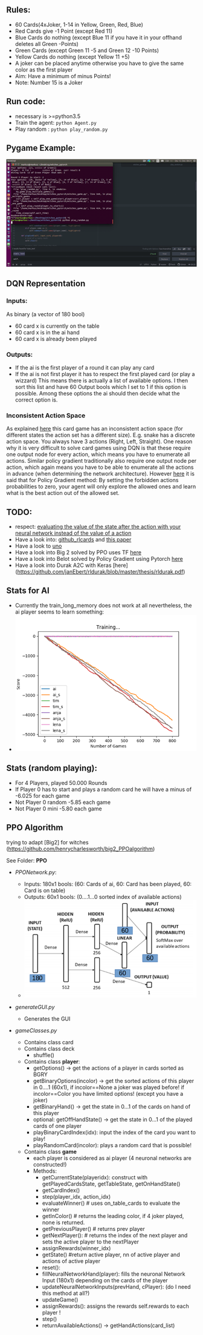 ## Rules:
*	60 	   Cards(4xJoker, 1-14 in Yellow, Green, Red, Blue)
*	Red    Cards give -1 Point (except Red 11)
*	Blue   Cards do nothing    (except Blue 11 if you have it in your offhand deletes all Green -Points)
*	Green  Cards			   (except Green 11 -5 and Green 12 -10 Points)
* 	Yellow Cards do nothing    (except Yellow 11 +5)
*	A joker can be placed anytime otherwise you have to give the same color as the first player
*	Aim:	Have a minimum of minus Points!
* 	Note: Number 15 is a Joker

## Run code:
* necessary is >=python3.5
* Train the agent: ```python Agent.py```
* Play random    : ```python play_random.py```

## Pygame Example:
![pygame_example](imgs/pygame.gif)

## DQN Representation
### Inputs:
As binary (a vector of 180 bool)
* 60 card x is currently on the table
* 60 card x is in the ai hand
* 60 card x is already been played

### Outputs:
*    If the ai is the first player of a round it can play any card
*    If the ai is not first player it has to respect the first played card (or play a wizzard)
This means there is actually a list of available options. I then sort this list and have 60 Output bools which I set to 1 if this option is possible. Among these options the ai should then decide what the correct option is.

### Inconsistent Action Space
As explained [here](https://ai.stackexchange.com/questions/9491/inconsistent-action-space-in-reinforcement-learning) this card game has an inconsistent action space (for different states the action set has a different size). E.g. snake has a discrete action space. You always have 3 actions (Right, Left, Straight). One reason why it is very difficult to solve card games using DQN is that these require one output node for every action, which means you have to enumerate all actions. Similar policy gradient traditionally also require one output node per action, which again means you have to be able to enumerate all the actions in advance (when determining the network architecture).
However [here](https://discuss.pytorch.org/t/how-to-implement-action-sampling-for-differing-allowed-actions/14481) it is said that for Policy Gradient method: By setting the forbidden actions probabilities to zero, your agent will only explore the allowed ones and learn what is the best action out of the allowed set.

## TODO:
* respect: [evaluating the value of the state after the action with your neural network instead of the value of a action](https://ai.stackexchange.com/questions/16999/dqn-card-game-how-to-represent-the-actions)
* Have a look into: [github_rlcards](https://github.com/datamllab/rlcard) and [this paper](https://arxiv.org/abs/1910.04376)
* Have a look to    [uno](https://github.com/datamllab/rlcard/blob/master/examples/uno_dqn.py)
* Have a look into Big 2 solved by PPO uses TF [here](https://github.com/henrycharlesworth/big2_PPOalgorithm)
* Have a look into Belot solved by Policy Gradient using Pytorch [here](https://github.com/bornabesic/belot/blob/master/players/PlayerRL/policy.py)
* Have a look into Durak A2C with Keras [here] (https://github.com/janEbert/rldurak/blob/master/thesis/rldurak.pdf)

## Stats for AI
* Currently the train_long_memory does not work at all nevertheless, the ai player seems to learn something:
* ![Ai (orange) a little bit better as the other players](imgs/ai_.png)


## Stats (random playing):
* For 4 Players, played 50.000 Rounds
* If Player 0 has to start and plays a random card he will have a minus of -6.025 for each game
* Not Player 0  random	-5.85 each game
* Not Player 0  mini	    -5.80 each game



## PPO Algorithm
trying to adapt [Big2] for witches (https://github.com/henrycharlesworth/big2_PPOalgorithm)


See Folder: **PPO**

* *PPONetwork.py*:
	+ Inputs:  180x1 bools: (60: Cards of ai, 60: Card has been played, 60: Card is on table)
	+ Outputs: 60x1  bools: (0....1...0 sorted index of available actions)
	+ ![ppo_network](imgs/network.png)

* *generateGUI.py*
	+ Generates the GUI

* *gameClasses.py*
	+ Contains class card
	+ Contains class deck
		- shuffle()
	+ Contains class **player**:
		- getOptions() -> get the actions of a player in cards sorted as BGRY
		- getBinaryOptions(incolor) -> get the sorted actions of this player in 0....1 (60x1), if incolor==None a joker was played before! if incolor==Color you have limited options! (except you have a joker)
		- getBinaryHand() -> get the state in 0...1 of the cards on hand of this player
		- optional: getOffHandState() -> get the state in 0...1 of the played cards of one player
		- playBinaryCardIndex(idx): input the index of the card you want to play!
		- playRandomCard(incolor):  plays a random card that is possible!
	+ Contains class **game**
		+ each player is considered as ai player (4 neuronal networks are constructed!)
		+ Methods:
			- getCurrentState(playeridx): construct with getPlayedCardsState, getTableState, getOnHandState()
			- getCardIndex()
			- step(player_idx, action_idx)
			- evaluateWinner() # uses on_table_cards to evaluate the winner
			- getInColor()    # returns the leading color, if 4 joker played, none is returned.
			- getPreviousPlayer() # returns prev player
			- getNextPlayer(): # returns the index of the next player and sets the active player to the nextPlayer
			- assignRewards(winner_idx)
			- getState() #return active player, nn of active player and actions of active player
			- reset():
			- fillNeuralNetworkHand(player): fills the neuronal Network Input (180x1) depending on the cards of the player
			- updateNeuralNetworkInputs(prevHand, cPlayer): (do I need this method at all?)
			- updateGame()
			- assignRewards(): assigns the rewards self.rewards to each player !
			- step()
			- returnAvailableActions() -> getHandActions(card_list)
